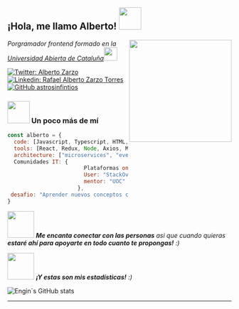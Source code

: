 <h2> ¡Hola, me llamo Alberto! <img src="https://media.giphy.com/media/mGcNjsfWAjY5AEZNw6/giphy.gif" width="50"></h2>
<img align='right' src="https://www.pngkit.com/png/full/41-410975_nerd-glasses-png-nerd-png.png" width="230">
<p><em>Porgramador frontend formado en la <a href="http://www.uoc.edu">Universidad Abierta de Cataluña</a><img src="https://media.giphy.com/media/fYSnHlufseco8Fh93Z/giphy.gif" width="30"></br>
</em></p>

[![Twitter: Alberto Zarzo](https://img.shields.io/twitter/follow/astrosinfinitos?style=social)](https://twitter.com/astrosinfinitos)
[![Linkedin: Rafael Alberto Zarzo Torres](https://img.shields.io/badge/-AlbertoZarzo-blue?style=flat-square&logo=Linkedin&logoColor=white&link=https://www.linkedin.com/in/albertozarzo/)](https://www.linkedin.com/in/albertozarzo/)
[![GitHub astrosinfintios](https://img.shields.io/github/followers/astrosinfinitos?label=follow&style=social)](https://github.com/astrosinfinitos)


### <img src="https://media.giphy.com/media/VgCDAzcKvsR6OM0uWg/giphy.gif" width="50"> Un poco más de mí  

```javascript
const alberto = {
  code: [Javascript, Typescript, HTML, CSS, SQL, Python, BashScript],
  tools: [React, Redux, Node, Axios, MySQL, Jest, Docker],
  architecture: ["microservices", "event-driven", "design system pattern"],
  Comunidades IT: {
                        Plataformas online: "Platzi, Udemy",
                        User: "StackOverFlow en español, AskUbuntu",
                        mentor: "UOC"
                      },
 desafio: "Aprender nuevos conceptos cada día"
}
```

<img src="https://media.giphy.com/media/LnQjpWaON8nhr21vNW/giphy.gif" width="60"> <em><b>Me encanta conectar con las personas</b> asi que cuando quieras <b>estaré ahí para apoyarte en todo cuanto te propongas!</b> :)</em>

<img src="https://media.giphy.com/media/LnQjpWaON8nhr21vNW/giphy.gif" width="60"> <em><b>¡Y estas son mis estadísticas!</b> :)</em>

![Engin`s GitHub stats](https://github-readme-stats.vercel.app/api?username=astrosinfinitos&show_icons=true&theme=radical)


---
